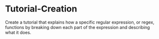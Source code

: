 # Tutorial-Creation
Create a tutorial that explains how a specific regular expression, or regex, functions by breaking down each part of the expression and describing what it does.
